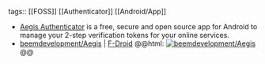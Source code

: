 tags:: [[FOSS]] [[Authenticator]] [[Android/App]]

- [Aegis Authenticator](https://getaegis.app/) is a free, secure and open source app for Android to manage your 2-step verification tokens for your online services.
- [beemdevelopment/Aegis](https://github.com/beemdevelopment/Aegis) | [F-Droid](https://f-droid.org/app/com.beemdevelopment.aegis)
  @@html: <a href="https://github.com/beemdevelopment/Aegis/"><img src="https://github-readme-stats-astronomer.vercel.app/api/pin/?username=beemdevelopment&repo=Aegis&theme=tokyonight" alt="beemdevelopment/Aegis"/></a>@@